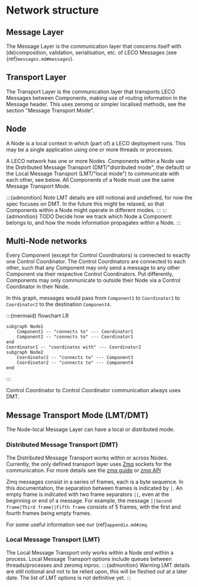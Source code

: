 # Network structure

## Message Layer

The Message Layer is the communication layer that concerns itself with (de)composition, validation, serialisation, etc. of LECO Messages (see {ref}`messages.md#messages`).

## Transport Layer

The Transport Layer is the communication layer that transports LECO Messages between Components, making use of routing information in the Message header.
This uses zeromq or simpler localised methods, see the section "Message Transport Mode".

## Node

A Node is a local context in which (part of) a LECO deployment runs.
This may be a single application using one or more threads or processes.

A LECO network has one or more Nodes.
Components within a Node use the Distributed Message Transport (DMT/"distributed mode", the default) or the Local Message Transport (LMT/"local mode") to communicate with each other, see below.
All Components of a Node must use the same Message Transport Mode.

:::{admonition} Note
LMT details are still notional and undefined, for now the spec focuses on DMT.
In the future this might be relaxed, so that Components within a Node might operate in different modes.
:::
:::{admonition} TODO
Decide how we track which Node a Component belongs to, and how the mode information propagates within a Node.
:::

## Multi-Node networks

Every Component (except for Control Coordinators) is connected to exactly one Control Coordinator.
The Control Coordinators are connected to each other, such that any Component may only send a message to any other Component via their respective Control Coordinators.
Put differently, Components may only communicate to outside their Node via a Control Coordinator in their Node.

In this graph, messages would pass from `Component1` to `Coordinator1` to `Coordinator2` to the destination `Component4`.

:::{mermaid}
flowchart LR

    subgraph Node1
        Component1 -- "connects to" --- Coordinator1
        Component2 -- "connects to" --- Coordinator1
    end
    Coordinator1 -- "coordinates with" --- Coordinator2
    subgraph Node2
        Coordinator2 -- "connects to" --- Component3
        Coordinator2 -- "connects to" --- Component4
    end
:::

Control Coordinator to Control Coordinator communication always uses DMT.

## Message Transport Mode (LMT/DMT)

The Node-local Message Layer can have a local or distributed mode.

### Distributed Message Transport (DMT)

The Distributed Message Transport works within or across Nodes.
Currently, the only defined transport layer uses [Zmq](https://zeromq.org/) sockets for the communication. For more details see the [zmq guide](https://zguide.zeromq.org/) or [zmq API](http://api.zeromq.org/)

Zmq messages consist in a series of frames, each is a byte sequence.
In this documentation, the separation between frames is indicated by `|`.
An empty frame is indicated with two frame separators `||`, even at the beginning or end of a message.
For example, the message `||Second frame|Third frame||Fifth frame` consists of 5 frames, with the first and fourth frames being empty frames.

For some useful information see our {ref}`appendix.md#zmq`.

### Local Message Transport (LMT)

The Local Message Transport only works within a Node _and_ within a process.
Local Message Transport options include queues between threads/processes and zeromq inproc.
:::{admonition} Warning
LMT details are still notional and not to be relied upon, this will be fleshed out at a later date.
The list of LMT options is not definitive yet.
:::
